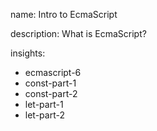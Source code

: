 name: Intro to EcmaScript

description: What is EcmaScript? 

insights:
  - ecmascript-6
  - const-part-1
  - const-part-2
  - let-part-1
  - let-part-2
 
